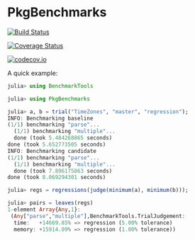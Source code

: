 # PkgBenchmarks

[![Build Status](https://travis-ci.org/omus/PkgBenchmarks.jl.svg?branch=master)](https://travis-ci.org/omus/PkgBenchmarks.jl)

[![Coverage Status](https://coveralls.io/repos/omus/PkgBenchmarks.jl/badge.svg?branch=master&service=github)](https://coveralls.io/github/omus/PkgBenchmarks.jl?branch=master)

[![codecov.io](http://codecov.io/github/omus/PkgBenchmarks.jl/coverage.svg?branch=master)](http://codecov.io/github/omus/PkgBenchmarks.jl?branch=master)

A quick example:

```julia
julia> using BenchmarkTools

julia> using PkgBenchmarks

julia> a, b = trial("TimeZones", "master", "regression");
INFO: Benchmarking baseline
(1/1) benchmarking "parse"...
  (1/1) benchmarking "multiple"...
  done (took 5.484268865 seconds)
done (took 5.652773505 seconds)
INFO: Benchmarking candidate
(1/1) benchmarking "parse"...
  (1/1) benchmarking "multiple"...
  done (took 7.896175863 seconds)
done (took 8.069294301 seconds)

julia> regs = regressions(judge(minimum(a), minimum(b)));

julia> pairs = leaves(regs)
1-element Array{Any,1}:
 (Any["parse","multiple"],BenchmarkTools.TrialJudgement: 
  time:   +14669.85% => regression (5.00% tolerance)
  memory: +15914.09% => regression (1.00% tolerance))
```